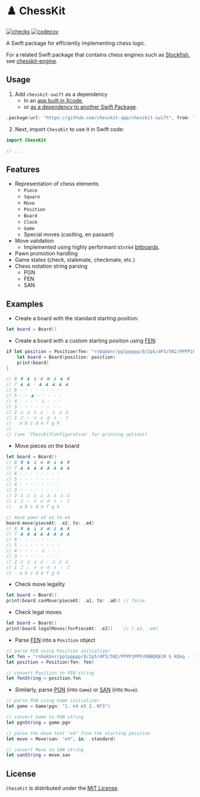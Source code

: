 # ♟️ ChessKit

[![checks](https://github.com/chesskit-app/chesskit-swift/actions/workflows/checks.yaml/badge.svg)](https://github.com/chesskit-app/chesskit-swift/actions/workflows/checks.yaml) [![codecov](https://codecov.io/gh/chesskit-app/chesskit-swift/branch/master/graph/badge.svg?token=676EP0N8XF)](https://codecov.io/gh/chesskit-app/chesskit-swift)

A Swift package for efficiently implementing chess logic.

For a related Swift package that contains chess engines such as [Stockfish](https://stockfishchess.org), see [chesskit-engine](https://github.com/chesskit-app/chesskit-engine).

## Usage

1. Add `chesskit-swift` as a dependency
	* In an [app built in Xcode](https://developer.apple.com/documentation/xcode/adding-package-dependencies-to-your-app),
	* or [as a dependency to another Swift Package](https://www.swift.org/documentation/package-manager/#importing-dependencies).
``` swift
.package(url: "https://github.com/chesskit-app/chesskit-swift", from: "0.9.0")
```

2. Next, import `ChessKit` to use it in Swift code:
``` swift
import ChessKit

// ...

```

## Features

* Representation of chess elements
    * `Piece`
    * `Square`
    * `Move`
    * `Position`
    * `Board`
    * `Clock`
    * `Game`
    * Special moves (castling, en passant)
* Move validation
    * Implemented using highly performant `UInt64` [bitboards](https://www.chessprogramming.org/Bitboards).
* Pawn promotion handling
* Game states (check, stalemate, checkmate, etc.)
* Chess notation string parsing
    * PGN
    * FEN
    * SAN

## Examples

* Create a board with the standard starting position:
``` swift
let board = Board()
```

* Create a board with a custom starting position using [FEN](https://en.wikipedia.org/wiki/Forsyth–Edwards_Notation):
``` swift
if let position = Position(fen: "rnbqkbnr/pp1ppppp/8/2p5/4P3/5N2/PPPP1PPP/RNBQKB1R b KQkq - 1 2") {
    let board = Board(position: position)
    print(board)
}

// 8 ♜ ♞ ♝ ♛ ♚ ♝ ♞ ♜
// 7 ♟ ♟ · ♟ ♟ ♟ ♟ ♟
// 6 · · · · · · · ·
// 5 · · ♟ · · · · ·
// 4 · · · · ♙ · · ·
// 3 · · · · · ♘ · ·
// 2 ♙ ♙ ♙ ♙ · ♙ ♙ ♙
// 1 ♖ ♘ ♗ ♕ ♔ ♗ · ♖
//   a b c d e f g h
//
// (see `ChessKitConfiguration` for printing options)
```

* Move pieces on the board
``` swift
let board = Board()
// 8 ♜ ♞ ♝ ♛ ♚ ♝ ♞ ♜
// 7 ♟ ♟ ♟ ♟ ♟ ♟ ♟ ♟
// 6 · · · · · · · ·
// 5 · · · · · · · ·
// 4 · · · · · · · ·
// 3 · · · · · · · ·
// 2 ♙ ♙ ♙ ♙ ♙ ♙ ♙ ♙
// 1 ♖ ♘ ♗ ♕ ♔ ♗ ♘ ♖
//   a b c d e f g h

// move pawn at e2 to e4
board.move(pieceAt: .e2, to: .e4)
// 8 ♜ ♞ ♝ ♛ ♚ ♝ ♞ ♜
// 7 ♟ ♟ ♟ ♟ ♟ ♟ ♟ ♟
// 6 · · · · · · · ·
// 5 · · · · · · · ·
// 4 · · · · ♙ · · ·
// 3 · · · · · · · ·
// 2 ♙ ♙ ♙ ♙ · ♙ ♙ ♙
// 1 ♖ ♘ ♗ ♕ ♔ ♗ ♘ ♖
//   a b c d e f g h
```

* Check move legality
``` swift
let board = Board()
print(board.canMove(pieceAt: .a1, to: .a8)) // false
```

* Check legal moves
``` swift
let board = Board()
print(board.legalMoves(forPieceAt: .e2))    // [.e3, .e4]
```

* Parse [FEN](https://en.wikipedia.org/wiki/Forsyth–Edwards_Notation) into a `Position` object
``` swift
// parse FEN using Position initializer
let fen = "rnbqkbnr/pp1ppppp/8/2p5/4P3/5N2/PPPP1PPP/RNBQKB1R b KQkq - 1 2"
let position = Position(fen: fen)

// convert Position to FEN string
let fenString = position.fen
```

* Similarly, parse [PGN](https://en.wikipedia.org/wiki/Portable_Game_Notation) (into `Game`) or [SAN](https://en.wikipedia.org/wiki/Algebraic_notation_(chess)) (into `Move`).
``` swift
// parse PGN using Game initializer
let game = Game(pgn: "1. e4 e5 2. Nf3")

// convert Game to PGN string
let pgnString = game.pgn

// parse the move text "e4" from the starting position
let move = Move(san: "e4", in: .standard)

// convert Move to SAN string
let sanString = move.san
```

## License

`ChessKit` is distributed under the [MIT License](https://github.com/chesskit-app/chesskit-swift/blob/master/LICENSE).
